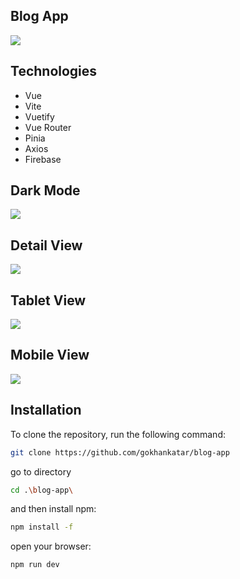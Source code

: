 ## Blog App
<img src="src/screenshots/general.png" />

## Technologies

- Vue
- Vite
- Vuetify
- Vue Router
- Pinia
- Axios
- Firebase

## Dark Mode
<img src="src/screenshots/dark-mode.png" />

## Detail View
<img src="src/screenshots/detail-view.png" />

## Tablet View
<img src="src/screenshots/tablet-view.png" />

## Mobile View
<img src="src/screenshots/mobile-view.png" />

## Installation

To clone the repository, run the following command:

```sh
git clone https://github.com/gokhankatar/blog-app

``` 
go to directory

```sh
cd .\blog-app\

``` 
and then install npm:

```sh
npm install -f

``` 
open your browser:

```sh
npm run dev
